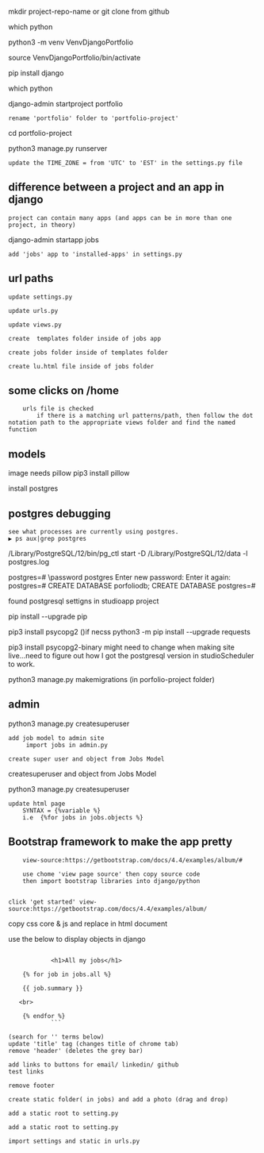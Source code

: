 mkdir project-repo-name or git clone from github

which python

python3 -m venv VenvDjangoPortfolio

source VenvDjangoPortfolio/bin/activate

pip install django

which python

django-admin startproject portfolio

    rename 'portfolio' folder to 'portfolio-project'

cd portfolio-project

python3 manage.py runserver

    update the TIME_ZONE = from 'UTC' to 'EST' in the settings.py file

## difference between a project and an app in django

    project can contain many apps (and apps can be in more than one project, in theory)

django-admin startapp jobs

    add 'jobs' app to 'installed-apps' in settings.py

## url paths

    update settings.py

    update urls.py

    update views.py

    create  templates folder inside of jobs app

    create jobs folder inside of templates folder

    create lu.html file inside of jobs folder

## some clicks on /home

        urls file is checked
            if there is a matching url patterns/path, then follow the dot notation path to the appropriate views folder and find the named function

## models

image needs pillow
pip3 install pillow

install postgres

## postgres debugging

    see what processes are currently using postgres.
    ▶ ps aux|grep postgres

/Library/PostgreSQL/12/bin/pg_ctl start -D /Library/PostgreSQL/12/data -l postgres.log

postgres=# \password postgres
Enter new password:
Enter it again:
postgres=# CREATE DATABASE porfoliodb;
CREATE DATABASE
postgres=#

found postgresql settigns in studioapp project

pip install --upgrade pip

pip3 install psycopg2
()if necss
python3 -m pip install --upgrade requests

pip3 install psycopg2-binary
might need to change when making site live...need to figure out how I got the postgresql version in studioScheduler to work.

python3 manage.py makemigrations (in porfolio-project folder)

## admin

python3 manage.py createsuperuser

    add job model to admin site
         import jobs in admin.py

    create super user and object from Jobs Model

createsuperuser and object from Jobs Model

python3 manage.py createsuperuser

    update html page
        SYNTAX = {%variable %}
        i.e  {%for jobs in jobs.objects %}

## Bootstrap framework to make the app pretty

        view-source:https://getbootstrap.com/docs/4.4/examples/album/#

        use chome 'view page source' then copy source code
        then import bootstrap libraries into django/python


    click 'get started' view-source:https://getbootstrap.com/docs/4.4/examples/album/

copy css core & js and replace in html document

use the below to display objects in django

````

            <h1>All my jobs</h1>

    {% for job in jobs.all %}

    {{ job.summary }}

   <br>

    {% endfor %}
            ```
````

    (search for '' terms below)
    update 'title' tag (changes title of chrome tab)
    remove 'header' (deletes the grey bar)

    add links to buttons for email/ linkedin/ github
    test links

    remove footer

    create static folder( in jobs) and add a photo (drag and drop)

    add a static root to setting.py

    add a static root to setting.py

    import settings and static in urls.py
